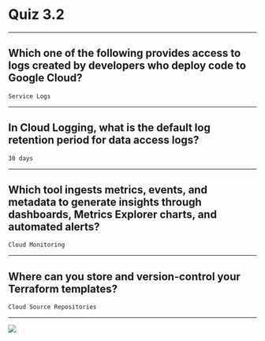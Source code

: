 # Quiz 3.2
____
## Which one of the following provides access to logs created by developers who deploy code to Google Cloud?
```Service Logs```
____
## In Cloud Logging, what is the default log retention period for data access logs?
```30 days```
____
## Which tool ingests metrics, events, and metadata to generate insights through dashboards, Metrics Explorer charts, and automated alerts?
```Cloud Monitoring```
____
## Where can you store and version-control your Terraform templates?
```Cloud Source Repositories```
____
[![](https://github.com/CodingWithHardik/CodingWithHardik/blob/main/img/subscribe_button.png)](https://www.youtube.com/@CloudHustlers)

